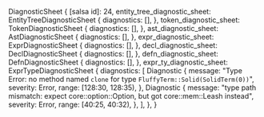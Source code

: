 DiagnosticSheet {
    [salsa id]: 24,
    entity_tree_diagnostic_sheet: EntityTreeDiagnosticSheet {
        diagnostics: [],
    },
    token_diagnostic_sheet: TokenDiagnosticSheet {
        diagnostics: [],
    },
    ast_diagnostic_sheet: AstDiagnosticSheet {
        diagnostics: [],
    },
    expr_diagnostic_sheet: ExprDiagnosticSheet {
        diagnostics: [],
    },
    decl_diagnostic_sheet: DeclDiagnosticSheet {
        diagnostics: [],
    },
    defn_diagnostic_sheet: DefnDiagnosticSheet {
        diagnostics: [],
    },
    expr_ty_diagnostic_sheet: ExprTypeDiagnosticSheet {
        diagnostics: [
            Diagnostic {
                message: "Type Error: no method named `clone` for type `FluffyTerm::Solid(SolidTerm(0))`",
                severity: Error,
                range: [128:30, 128:35),
            },
            Diagnostic {
                message: "type path mismatch: expect core::option::Option, but got core::mem::Leash instead",
                severity: Error,
                range: [40:25, 40:32),
            },
        ],
    },
}
